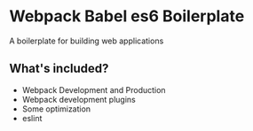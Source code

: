 # Webpack Babel es6 Boilerplate

A boilerplate for building web applications

## What's included?
- Webpack Development and Production
- Webpack development plugins
- Some optimization
- eslint